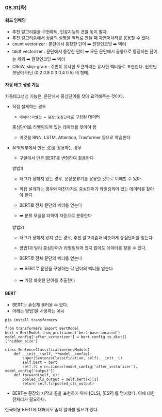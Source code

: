 ### 08.31(화)

#### 워드 임베딩

- 추천 알고리즘을 구현하되, 인공지능의 끈을 놓지 말자.
- 추천 알고리즘에서 상품의 설명을 벡터로 만들 때 자연어처리를 응용할 수 있다.
- count vectorizer : 문단에서 등장한 단어 ➡️  원핫인코딩 ➡️ 벡터
- tdidf vectorizer : 문단에서 등장한 단어 ➡️ 모든 문단에서 공통으로 등장하는 단어는 제외 ➡️ 원핫인코딩 ➡️ 벡터
- CBoW, skip-gram : 주변이 유사한 토큰끼리는 유사한 벡터들로 표현한다. 원핫인코딩이 아닌 (0.2 0.8 0.3 0.4 0.5) 의 형태.



#### 자동 태그 생성 기능

자동태그생성 기능은, 문단에서 중심단어를 찾아 요약해주는 것이다.

- 직접 설계하는 경우

  -  `데이터:라벨값 = 문장:중심단어`로 구성된 데이터

    중심단어로 라벨링되어 있는 데이터를 찾아야 함

  - 이것을 RNN, LSTM, Attention, Trasformer 등으로 학습한다

- API(외부에서 만든 것)를 활용하는 경우

  - 구글에서 만든 BERT를 변형하여 활용한다

  방법1) 

  - 태그가 정해져 있는 경우, 문장분류기를 응용한 것으로 이해할 수 있다.
  - 직접 설계하는 경우와 마찬가지로 중심단어가 라벨링되어 있는 데이터를 찾아야 한다

  - BERT로 전체 문단의 벡터를 얻는다

  - ➡️ 분류 모델을 더하여 자동으로 분류한다

  

  방법2) 

  - 태그가 정해져 있지 않는 경우, 추천 알고리즘과 비슷하게 중심단어를 찾는다
  - 방법1과 달리 중심단어가 라벨링되어 있지 않아도 데이터를 찾을 수 있다.

  - BERT로 전체 문단의 벡터를 얻는다
  - ➡️ BERT로 문단을 구성하는 각 단어의 벡터를 얻는다
  - ➡️ 가장 비슷한 단어를 추출한다



#### BERT

- BERT는 손쉽게 불러올 수 있다. 
- 아래는 방법1을 사용하는 예시

```
pip install transformers

from transformers import BertModel
bert = BertModel.from_pretrained('bert-base-uncased')
model_config['after_vectorizer'] = bert.config.to_dict()['hidden_size']

class SentenceClassification(nn.Module)
	def __init__(self, **model__config):
		super(SentenceClassification, self).__init__()
		self.bert = bert
		self.fc = nn.Linear(model_config['after_vectorizer'], model_config['output'])
	def forward(self, x):
		pooled_cls_output = self.bert(x)[1]
		return self.fc(pooled_cls_output)
```

- BERT는 문장의 시작과 끝을 표현하기 위해 [CLS], [ESP] 를 명시했다. 이에 대한 전처리가 필요하다.



한국어용 BERT에 대해서도 좀더 알아볼 필요가 있다.

